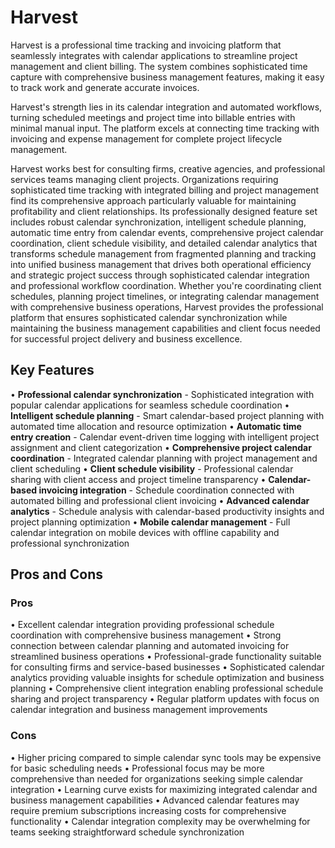 # Harvest

Harvest is a professional time tracking and invoicing platform that seamlessly integrates with calendar applications to streamline project management and client billing. The system combines sophisticated time capture with comprehensive business management features, making it easy to track work and generate accurate invoices.

Harvest's strength lies in its calendar integration and automated workflows, turning scheduled meetings and project time into billable entries with minimal manual input. The platform excels at connecting time tracking with invoicing and expense management for complete project lifecycle management.

Harvest works best for consulting firms, creative agencies, and professional services teams managing client projects. Organizations requiring sophisticated time tracking with integrated billing and project management find its comprehensive approach particularly valuable for maintaining profitability and client relationships. Its professionally designed feature set includes robust calendar synchronization, intelligent schedule planning, automatic time entry from calendar events, comprehensive project calendar coordination, client schedule visibility, and detailed calendar analytics that transforms schedule management from fragmented planning and tracking into unified business management that drives both operational efficiency and strategic project success through sophisticated calendar integration and professional workflow coordination. Whether you're coordinating client schedules, planning project timelines, or integrating calendar management with comprehensive business operations, Harvest provides the professional platform that ensures sophisticated calendar synchronization while maintaining the business management capabilities and client focus needed for successful project delivery and business excellence.

## Key Features

• **Professional calendar synchronization** - Sophisticated integration with popular calendar applications for seamless schedule coordination
• **Intelligent schedule planning** - Smart calendar-based project planning with automated time allocation and resource optimization
• **Automatic time entry creation** - Calendar event-driven time logging with intelligent project assignment and client categorization
• **Comprehensive project calendar coordination** - Integrated calendar planning with project management and client scheduling
• **Client schedule visibility** - Professional calendar sharing with client access and project timeline transparency
• **Calendar-based invoicing integration** - Schedule coordination connected with automated billing and professional client invoicing
• **Advanced calendar analytics** - Schedule analysis with calendar-based productivity insights and project planning optimization
• **Mobile calendar management** - Full calendar integration on mobile devices with offline capability and professional synchronization

## Pros and Cons

### Pros
• Excellent calendar integration providing professional schedule coordination with comprehensive business management
• Strong connection between calendar planning and automated invoicing for streamlined business operations
• Professional-grade functionality suitable for consulting firms and service-based businesses
• Sophisticated calendar analytics providing valuable insights for schedule optimization and business planning
• Comprehensive client integration enabling professional schedule sharing and project transparency
• Regular platform updates with focus on calendar integration and business management improvements

### Cons
• Higher pricing compared to simple calendar sync tools may be expensive for basic scheduling needs
• Professional focus may be more comprehensive than needed for organizations seeking simple calendar integration
• Learning curve exists for maximizing integrated calendar and business management capabilities
• Advanced calendar features may require premium subscriptions increasing costs for comprehensive functionality
• Calendar integration complexity may be overwhelming for teams seeking straightforward schedule synchronization